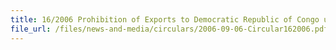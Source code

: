 ```yaml
---
title: 16/2006 Prohibition of Exports to Democratic Republic of Congo under UNSC Resolution 1698
file_url: /files/news-and-media/circulars/2006-09-06-Circular162006.pdf
---
```

